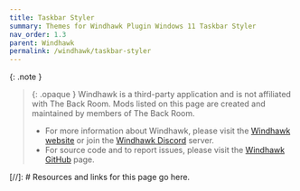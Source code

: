 ```yaml
---
title: Taskbar Styler
summary: Themes for Windhawk Plugin Windows 11 Taskbar Styler
nav_order: 1.3
parent: Windhawk
permalink: /windhawk/taskbar-styler
---
```


{: .note }
> {: .opaque }
> Windhawk is a third-party application and is not affiliated with The Back Room. Mods listed on this page are created and maintained by members of The Back Room.
> 
> - For more information about Windhawk, please visit the [Windhawk website] or join the [Windhawk Discord] server.
> - For source code and to report issues, please visit the [Windhawk GitHub] page.

<!-- ////////////////////////////////////////////////////////////////////////////////////////////////////////////////////// -->

[//]: # Resources and links for this page go here.

[Windhawk website]: https://windhawk.net
[Windhawk Discord]: https://discord.com/servers/windhawk-923944342991818753
[Windhawk GitHub]: https://github.com/ramensoftware/windhawk

<!-- ////////////////////////////////////////////////////////////////////////////////////////////////////////////////////// -->
